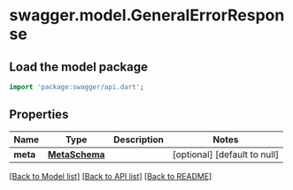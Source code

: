 # swagger.model.GeneralErrorResponse

## Load the model package
```dart
import 'package:swagger/api.dart';
```

## Properties
Name | Type | Description | Notes
------------ | ------------- | ------------- | -------------
**meta** | [**MetaSchema**](MetaSchema.md) |  | [optional] [default to null]

[[Back to Model list]](../README.md#documentation-for-models) [[Back to API list]](../README.md#documentation-for-api-endpoints) [[Back to README]](../README.md)


